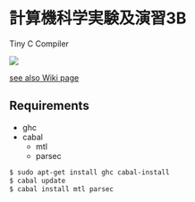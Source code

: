 # 計算機科学実験及演習3B

Tiny C Compiler

![](http://37.media.tumblr.com/d76c9b149abccc21433dbe18b1ec2411/tumblr_mo96k8wjDm1rizambo1_500.gif)

[see also Wiki page](https://github.com/tyage/tiny-c/wiki)


## Requirements

- ghc
- cabal
    - mtl
    - parsec

```sh
$ sudo apt-get install ghc cabal-install
$ cabal update
$ cabal install mtl parsec
```
